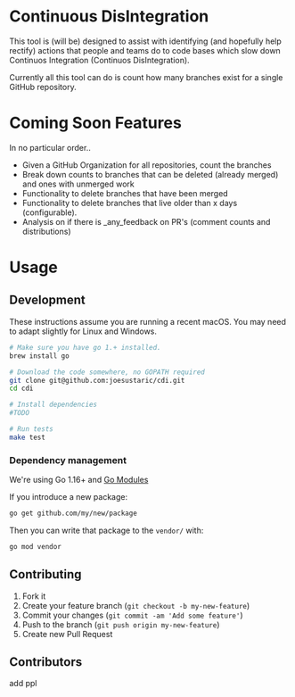 # Continuous DisIntegration

This tool is (will be) designed to assist with identifying (and hopefully help rectify) actions that people and teams do to code bases which slow down Continuos Integration (Continuos DisIntegration).

Currently all this tool can do is count how many branches exist for a single GitHub repository.

# Coming Soon Features
In no particular order..  
- Given a GitHub Organization for all repositories, count the branches
- Break down counts to branches that can be deleted (already merged) and ones with unmerged work
- Functionality to delete branches that have been merged
- Functionality to delete branches that live older than x days (configurable).
- Analysis on if there is _any_feedback on PR's (comment counts and distributions) 

# Usage
<todo>

## Development
These instructions assume you are running a recent macOS. You may need to adapt slightly for Linux and Windows.

```bash
# Make sure you have go 1.+ installed.
brew install go

# Download the code somewhere, no GOPATH required
git clone git@github.com:joesustaric/cdi.git
cd cdi

# Install dependencies
#TODO

# Run tests
make test
```

### Dependency management

We're using Go 1.16+ and [Go Modules](https://github.com/golang/go/wiki/Modules)

<TODO later>

If you introduce a new package:

```bash
go get github.com/my/new/package
```

Then you can write that package to the `vendor/` with:

```bash
go mod vendor
```

## Contributing

1. Fork it
1. Create your feature branch (`git checkout -b my-new-feature`)
1. Commit your changes (`git commit -am 'Add some feature'`)
1. Push to the branch (`git push origin my-new-feature`)
1. Create new Pull Request

## Contributors
add ppl
